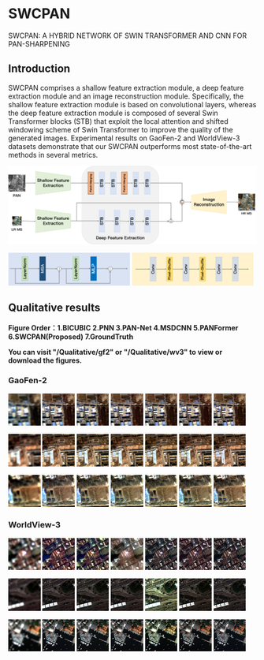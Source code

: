 # SWCPAN
SWCPAN: A HYBRID NETWORK OF SWIN TRANSFORMER AND CNN FOR PAN-SHARPENING

## Introduction
SWCPAN comprises a shallow feature extraction module, a deep feature extraction module and an image reconstruction module. Specifically, the shallow feature extraction module is based on convolutional layers, whereas the deep feature extraction module is composed of several Swin Transformer blocks (STB) that exploit the local attention and shifted windowing scheme of Swin Transformer to improve the quality of the generated images. Experimental results on GaoFen-2 and WorldView-3 datasets demonstrate that our SWCPAN outperforms most state-of-the-art methods in several metrics.

![overview](/Figs/overview.jpg)

<img src="/Figs/STB.jpg" width="49%"> <img src="/Figs/IRM.jpg" width="49%">

## Qualitative results
<b>Figure Order：1.BICUBIC  2.PNN 3.PAN-Net 4.MSDCNN  5.PANFormer 6.SWCPAN(Proposed)  7.GroundTruth
  
You can visit "/Qualitative/gf2" or "/Qualitative/wv3" to view or download the figures.</b>
  
### GaoFen-2
<img src="/Qualitative/gf2/1bicubic.png" width="13%"> <img src="/Qualitative/gf2/1PNN.png" width="13%"> <img src="/Qualitative/gf2/1PANNET.png" width="13%"> <img src="/Qualitative/gf2/1MSDCNN.png" width="13%"> <img src="/Qualitative/gf2/1PANFORMER.png" width="13%"> <img src="/Qualitative/gf2/1SWINPAN.png" width="13%"> <img src="/Qualitative/gf2/1groudtruth.png" width="13%">

<img src="/Qualitative/gf2/2bicubic.png" width="13%"> <img src="/Qualitative/gf2/2PNN.png" width="13%"> <img src="/Qualitative/gf2/2PANNET.png" width="13%"> <img src="/Qualitative/gf2/2MSDCNN.png" width="13%"> <img src="/Qualitative/gf2/2PANFORMER.png" width="13%"> <img src="/Qualitative/gf2/2SWINPAN.png" width="13%"> <img src="/Qualitative/gf2/2groudtruth.png" width="13%">

<img src="/Qualitative/gf2/3bicubic.png" width="13%"> <img src="/Qualitative/gf2/3PNN.png" width="13%"> <img src="/Qualitative/gf2/3PANNET.png" width="13%"> <img src="/Qualitative/gf2/3MSDCNN.png" width="13%"> <img src="/Qualitative/gf2/3PANFORMER.png" width="13%"> <img src="/Qualitative/gf2/3SWINPAN.png" width="13%"> <img src="/Qualitative/gf2/3groudtruth.png" width="13%">

### WorldView-3

<img src="/Qualitative/wv3/1bicubic.png" width="13%"> <img src="/Qualitative/wv3/1PNN.png" width="13%"> <img src="/Qualitative/wv3/1PANNET.png" width="13%"> <img src="/Qualitative/wv3/1MSDCNN.png" width="13%"> <img src="/Qualitative/wv3/1PANFORMER.png" width="13%"> <img src="/Qualitative/wv3/1SWINPAN.png" width="13%"> <img src="/Qualitative/wv3/1groudtruth.png" width="13%">

<img src="/Qualitative/wv3/2bicubic.png" width="13%"> <img src="/Qualitative/wv3/2PNN.png" width="13%"> <img src="/Qualitative/wv3/2PANNET.png" width="13%"> <img src="/Qualitative/wv3/2MSDCNN.png" width="13%"> <img src="/Qualitative/wv3/2PANFORMER.png" width="13%"> <img src="/Qualitative/wv3/2SWINPAN.png" width="13%"> <img src="/Qualitative/wv3/2groudtruth.png" width="13%">

<img src="/Qualitative/wv3/3bicubic.png" width="13%"> <img src="/Qualitative/wv3/3PNN.png" width="13%"> <img src="/Qualitative/wv3/3PANNET.png" width="13%"> <img src="/Qualitative/wv3/3MSDCNN.png" width="13%"> <img src="/Qualitative/wv3/3PANFORMER.png" width="13%"> <img src="/Qualitative/wv3/3SWINPAN.png" width="13%"> <img src="/Qualitative/wv3/3groudtruth.png" width="13%">
